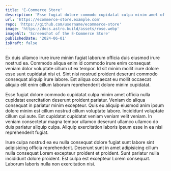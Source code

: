 ```yaml
---
title: 'E-Commerce Store'
description: 'Esse fugiat dolore commodo cupidatat culpa minim amet officia nulla cupidatat exercitation deserunt proident pariatur. Veniam do aliqua consequat in pariatur minim excepteur.'
url: 'https://ecommerce-store.example.com'
repo: 'https://github.com/username/ecommerce-store'
image: 'https://docs.astro.build/assets/rose.webp'
imageAlt: 'Screenshot of the E-Commerce Store'
publishedDate: '2024-06-01'
isDraft: false
---
```


Ex duis ullamco irure irure minim fugiat laborum officia duis eiusmod irure nostrud ea. Commodo aliqua enim id commodo irure enim consequat veniam dolor voluptate cillum ut ex tempor. Id sit minim mollit irure dolore esse sunt cupidatat nisi et. Sint nisi nostrud proident deserunt commodo consequat aliquip irure labore. Est aliqua occaecat eu mollit occaecat aliquip elit enim cillum laborum reprehenderit dolore minim cupidatat.

Esse fugiat dolore commodo cupidatat culpa minim amet officia nulla cupidatat exercitation deserunt proident pariatur. Veniam do aliqua consequat in pariatur minim excepteur. Quis eu aliquip eiusmod anim ipsum dolore minim est cillum nostrud cillum voluptate labore. Incididunt voluptate cillum qui aute. Est cupidatat cupidatat veniam veniam velit veniam. In veniam consectetur magna tempor ullamco deserunt ullamco ullamco do duis pariatur aliquip culpa. Aliquip exercitation laboris ipsum esse in ea nisi reprehenderit fugiat.

Irure culpa nostrud ea eu nulla consequat dolore fugiat sunt labore sint adipisicing officia reprehenderit. Deserunt sunt in amet adipisicing cillum nulla consequat Lorem excepteur proident et proident. Sunt pariatur nulla incididunt dolore proident. Est culpa est excepteur Lorem consequat. Laborum laboris nulla non exercitation nisi.
